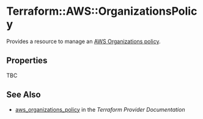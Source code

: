 # Terraform::AWS::OrganizationsPolicy

Provides a resource to manage an [AWS Organizations policy](https://docs.aws.amazon.com/organizations/latest/userguide/orgs_manage_policies.html).

## Properties

TBC

## See Also

* [aws_organizations_policy](https://www.terraform.io/docs/providers/aws/r/organizations_policy.html) in the _Terraform Provider Documentation_